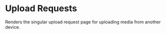 # Upload Requests

Renders the singular upload request page for uploading media from another device. 
